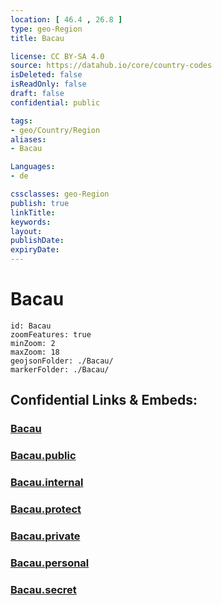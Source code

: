 ```yaml
---
location: [ 46.4 , 26.8 ] 
type: geo-Region
title: Bacau

license: CC BY-SA 4.0
source: https://datahub.io/core/country-codes
isDeleted: false
isReadOnly: false
draft: false
confidential: public

tags:
- geo/Country/Region
aliases:
- Bacau

Languages:
- de

cssclasses: geo-Region
publish: true
linkTitle: 
keywords: 
layout: 
publishDate: 
expiryDate: 
---
```


# Bacau

```leaflet
id: Bacau
zoomFeatures: true 
minZoom: 2 
maxZoom: 18
geojsonFolder: ./Bacau/
markerFolder: ./Bacau/
```


## Confidential Links & Embeds: 

### [Bacau](/_Standards/Earth/Continent/Europe/Europe~East/Romania/Regions~Romania/Romania~Nord-Est/Bacau.md) 

### [Bacau.public](/_public/Earth/Continent/Europe/Europe~East/Romania/Regions~Romania/Romania~Nord-Est/Bacau.public.md) 

### [Bacau.internal](/_internal/Earth/Continent/Europe/Europe~East/Romania/Regions~Romania/Romania~Nord-Est/Bacau.internal.md) 

### [Bacau.protect](/_protect/Earth/Continent/Europe/Europe~East/Romania/Regions~Romania/Romania~Nord-Est/Bacau.protect.md) 

### [Bacau.private](/_private/Earth/Continent/Europe/Europe~East/Romania/Regions~Romania/Romania~Nord-Est/Bacau.private.md) 

### [Bacau.personal](/_personal/Earth/Continent/Europe/Europe~East/Romania/Regions~Romania/Romania~Nord-Est/Bacau.personal.md) 

### [Bacau.secret](/_secret/Earth/Continent/Europe/Europe~East/Romania/Regions~Romania/Romania~Nord-Est/Bacau.secret.md)

